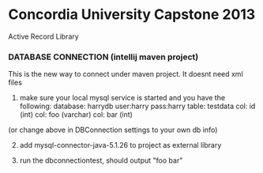 Concordia University Capstone 2013
===

Active Record Library





### DATABASE CONNECTION (intellij maven project)

This is the new way to connect under maven project. It doesnt need xml files

1. make sure your local mysql service is started and you have the following:
database: harrydb
user:harry
pass:harry
table: testdata
col: id (int)
col: foo (varchar)
col: bar (int)

(or change above in DBConnection settings to your own db info)

2. add mysql-connector-java-5.1.26 to project as external library

3. run the dbconnectiontest, should output "foo bar"